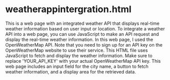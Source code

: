 # weatherappintergration.html
This is a web page with an integrated weather API that displays real-time weather information based on user input or location.
To integrate a weather API into a web page, you can use JavaScript to make an API request and display the real-time weather information. In this web page, I used the OpenWeatherMap API. Note that you need to sign up for an API key on the OpenWeatherMap website to use their service.
This HTML file uses JavaScript to fetch and display the weather information.
Make sure to replace 'YOUR_API_KEY' with your actual OpenWeatherMap API key. This web page includes an input field for the city name, a button to fetch weather information, and a display area for the retrieved data.
